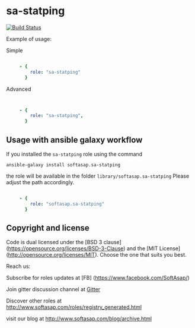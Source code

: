 sa-statping
===========

[![Build Status](https://travis-ci.org/softasap/sa-statping.svg?branch=master)](https://travis-ci.org/softasap/sa-statping)


Example of usage:

Simple

```YAML

     - {
         role: "sa-statping"
       }


```

Advanced

```YAML


     - {
         role: "sa-statping",
       }


```



Usage with ansible galaxy workflow
----------------------------------

If you installed the `sa-statping` role using the command


`
   ansible-galaxy install softasap.sa-statping
`

the role will be available in the folder `library/softasap.sa-statping`
Please adjust the path accordingly.

```YAML

     - {
         role: "softasap.sa-statping"
       }

```




Copyright and license
---------------------

Code is dual licensed under the [BSD 3 clause] (https://opensource.org/licenses/BSD-3-Clause) and the [MIT License] (http://opensource.org/licenses/MIT). Choose the one that suits you best.

Reach us:

Subscribe for roles updates at [FB] (https://www.facebook.com/SoftAsap/)

Join gitter discussion channel at [Gitter](https://gitter.im/softasap)

Discover other roles at  http://www.softasap.com/roles/registry_generated.html

visit our blog at http://www.softasap.com/blog/archive.html 
